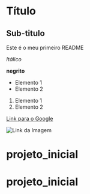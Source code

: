 # Título

## Sub-titulo

Este é o meu primeiro README

_Itálico_

**negrito**

- Elemento 1
- Elemento 2

1. Elemento 1
2. Elemento 2

[Link para o Google](https://www.google.com.br)

![Link da Imagem](https://encrypted-tbn0.gstatic.com/images?q=tbn:ANd9GcRF4ZIHu1NmXYkCDMcdCUfGqsyXeHAEs08RYd8nHuxOcD2uFU6qqPi-rRcbzNlHP1X3X0M&usqp=CAUgit)
# projeto_inicial
# projeto_inicial

